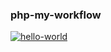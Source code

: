 ### php-my-workflow
[![hello-world](https://github.com/Yushi23/php-my-workflow/actions/workflows/hello-world.yml/badge.svg)](https://github.com/Yushi23/php-my-workflow/actions/workflows/hello-world.yml)